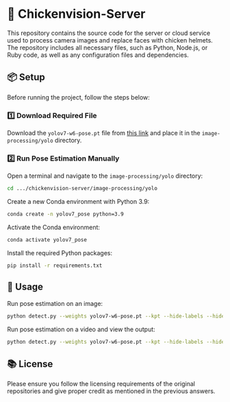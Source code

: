 # 🐔 Chickenvision-Server

This repository contains the source code for the server or cloud service used to process camera images and replace faces with chicken helmets. The repository includes all necessary files, such as Python, Node.js, or Ruby code, as well as any configuration files and dependencies.

## 📦 Setup

Before running the project, follow the steps below:

### 1️⃣ Download Required File

Download the `yolov7-w6-pose.pt` file from [this link](https://github.com/WongKinYiu/yolov7/releases/download/v0.1/yolov7-w6-pose.pt) and place it in the `image-processing/yolo` directory.

### 2️⃣ Run Pose Estimation Manually

Open a terminal and navigate to the `image-processing/yolo` directory:

```bash
cd .../chickenvision-server/image-processing/yolo
```

Create a new Conda environment with Python 3.9:

```bash
conda create -n yolov7_pose python=3.9
```

Activate the Conda environment:

```bash
conda activate yolov7_pose
```

Install the required Python packages:

```bash
pip install -r requirements.txt
```

## 🚀 Usage

Run pose estimation on an image:

```bash
python detect.py --weights yolov7-w6-pose.pt --kpt --hide-labels --hide-conf --source image.jpg
```

Run pose estimation on a video and view the output:

```bash
python detect.py --weights yolov7-w6-pose.pt --kpt --hide-labels --hide-conf --source vid.mp4 --view-img
```

## 📚 License

Please ensure you follow the licensing requirements of the original repositories and give proper credit as mentioned in the previous answers.